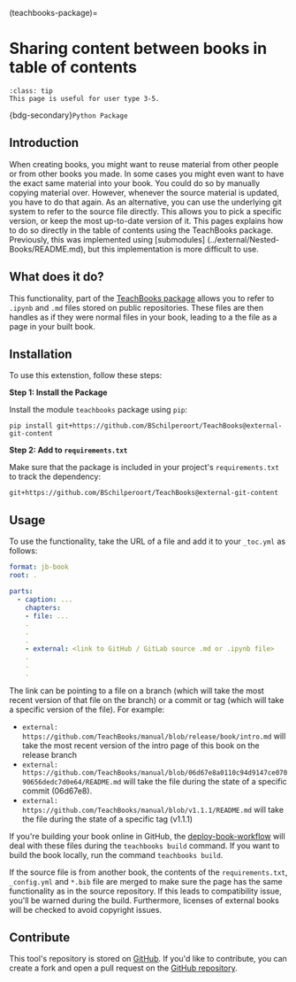 (teachbooks-package)=
# Sharing content between books in table of contents

```{admonition} User types
:class: tip
This page is useful for user type 3-5.
```

{bdg-secondary}`Python Package`

## Introduction
When creating books, you might want to reuse material from other people or from other books you made. In some cases you might even want to have the exact same material into your book. You could do so by manually copying material over. However, whenever the source material is updated, you have to do that again. As an alternative, you can use the underlying git system to refer to the source file directly. This allows you to pick a specific version, or keep the most up-to-date version of it. This pages explains how to do so directly in the table of contents using the TeachBooks package. Previously, this was implemented using [submodules] (../external/Nested-Books/README.md), but this implementation is more difficult to use.

## What does it do?

This functionality, part of the [TeachBooks package](https://github.com/TeachBooks/TeachBooks) allows you to refer to `.ipynb` and `.md` files stored on public repositories. These files are then handles as if they were normal files in your book, leading to a the file as a page in your built book.

## Installation
To use this extenstion, follow these steps:

**Step 1: Install the Package**

Install the module `teachbooks` package using `pip`:
```
pip install git+https://github.com/BSchilperoort/TeachBooks@external-git-content
```
    
**Step 2: Add to `requirements.txt`**

Make sure that the package is included in your project's `requirements.txt` to track the dependency:
```
git+https://github.com/BSchilperoort/TeachBooks@external-git-content
```

## Usage

To use the functionality, take the URL of a file and add it to your `_toc.yml` as follows:

```yaml
format: jb-book
root: .

parts:
  - caption: ...
    chapters:
    - file: ...
    .
    .
    .
    - external: <link to GitHub / GitLab source .md or .ipynb file>
    .
    .
    .
```

The link can be pointing to a file on a branch (which will take the most recent version of that file on the branch) or a commit or tag (which will take a specific version of the file). For example:
- `external: https://github.com/TeachBooks/manual/blob/release/book/intro.md` will take the most recent version of the intro page of this book on the release branch
- `external: https://github.com/TeachBooks/manual/blob/06d67e8a0110c94d9147ce07090656dedc7d0e64/README.md` will take the file during the state of a specific commit (06d67e8).
- `external: https://github.com/TeachBooks/manual/blob/v1.1.1/README.md` will take the file during the state of a specific tag (v1.1.1)

If you're building your book online in GitHub, the [deploy-book-workflow](../external/deploy-book-workflow/README.md) will deal with these files during the `teachbooks build` command. If you want to build the book locally, run the command `teachbooks build`.

If the source file is from another book, the contents of the `requirements.txt`, `_config.yml` and `*.bib` file are merged to make sure the page has the same functionality as in the source repository. If this leads to compatibility issue, you'll be warned during the build. Furthermore, licenses of external books will be checked to avoid copyright issues.

## Contribute

This tool's repository is stored on [GitHub](https://github.com/TeachBooks/TeachBooks). If you'd like to contribute, you can create a fork and open a pull request on the [GitHub repository](https://github.com/TeachBooks/TeachBooks).